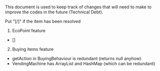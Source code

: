 This document is used to keep track of changes that will need to make to improve the codes in the future (Technical Debt).

Put "[/]" if the item has been resolved

1. EcoPoint feature

- [] 

2. Buying items feature

- getAction in BuyingBehaviour is redundant (returns null anyhow)
- VendingMachine has ArrayList and HashMap (which can be redundant)


